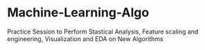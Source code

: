 # Machine-Learning-Algo
Practice Session to Perform Stastical Analysis, Feature scaling and engineering, Visualization and EDA on New Algorithms
